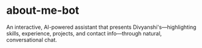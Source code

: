 # about-me-bot
An interactive, AI-powered assistant that presents Divyanshi's—highlighting skills, experience, projects, and contact info—through natural, conversational chat.
